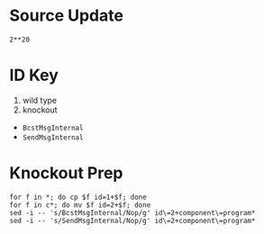# Source Update

`2**20`

# ID Key

1. wild type
2. knockout
  * `BcstMsgInternal`
  * `SendMsgInternal`

# Knockout Prep

```
for f in *; do cp $f id=1+$f; done
for f in c*; do mv $f id=2+$f; done
sed -i -- 's/BcstMsgInternal/Nop/g' id\=2+component\=program*
sed -i -- 's/SendMsgInternal/Nop/g' id\=2+component\=program*
```
